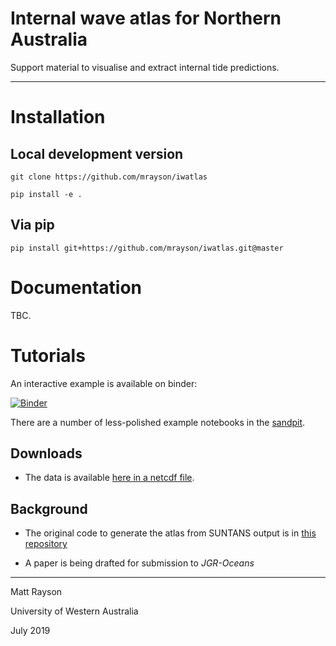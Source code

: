 # Internal wave atlas for Northern Australia		

Support material to visualise and extract internal tide predictions.

---

# Installation

## Local development version
`git clone https://github.com/mrayson/iwatlas`

`pip install -e .`

## Via pip

`pip install git+https://github.com/mrayson/iwatlas.git@master`

# Documentation

TBC.

# Tutorials 

An interactive example is available on binder:

[![Binder](https://mybinder.org/badge_logo.svg)](https://mybinder.org/v2/gh/mrayson/iwatlas/master?filepath=sandpit%2Ftest_all_iwatlas_routines.ipynb)

There are a number of less-polished example notebooks in the [sandpit](./sandpit/).

## Downloads

 - The data is available [here in a netcdf file](https://cloudstor.aarnet.edu.au/plus/s/vdksw5WKFOTO0nD).

## Background

 - The original code to generate the atlas from SUNTANS output is in [this repository](https://bitbucket.org/arcoffhub/suntans-nws/src/master/)

 - A paper is being drafted for submission to *JGR-Oceans*
  

---

Matt Rayson

University of Western Australia

July 2019
